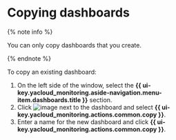 # Copying dashboards

{% note info %}

You can only copy dashboards that you create.

{% endnote %}

To copy an existing dashboard:

1. On the left side of the window, select the **{{ ui-key.yacloud_monitoring.aside-navigation.menu-item.dashboards.title }}** section.
1. Click ![image](../../../_assets/monitoring/ellipsis.svg) next to the dashboard and select **{{ ui-key.yacloud_monitoring.actions.common.copy }}**.
1. Enter a name for the new dashboard and click **{{ ui-key.yacloud_monitoring.actions.common.copy }}**.

